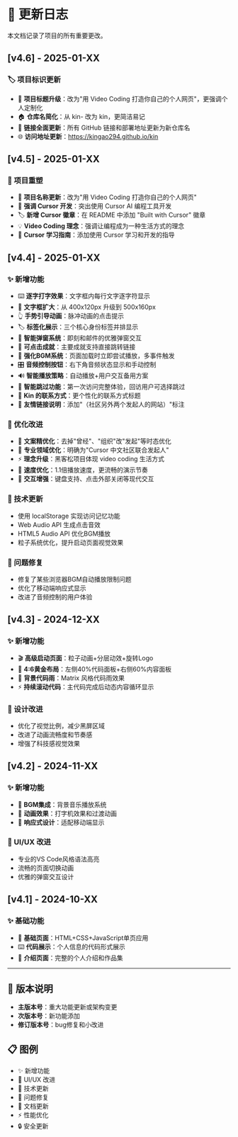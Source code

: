 # 📝 更新日志

本文档记录了项目的所有重要更改。

## [v4.6] - 2025-01-XX

### 🏷️ 项目标识更新
- 📝 **项目标题升级**：改为"用 Video Coding 打造你自己的个人网页"，更强调个人定制化
- 🏠 **仓库名简化**：从 kin- 改为 kin，更简洁易记
- 🔗 **链接全面更新**：所有 GitHub 链接和部署地址更新为新仓库名
- 🌐 **访问地址更新**：https://kingao294.github.io/kin

## [v4.5] - 2025-01-XX

### 🎯 项目重塑
- 📝 **项目名称更新**：改为"用 Video Coding 打造你自己的个人网页"
- 🎨 **强调 Cursor 开发**：突出使用 Cursor AI 编程工具开发
- 🏷️ **新增 Cursor 徽章**：在 README 中添加 "Built with Cursor" 徽章
- 💡 **Video Coding 理念**：强调让编程成为一种生活方式的理念
- 🚀 **Cursor 学习指南**：添加使用 Cursor 学习和开发的指导

## [v4.4] - 2025-01-XX

### ✨ 新增功能
- ⌨️ **逐字打字效果**：文字框内每行文字逐字符显示
- 📏 **文字框扩大**：从 400x120px 升级到 500x160px  
- 👆 **手势引导动画**：脉冲动画的点击提示
- 🏷️ **标签化展示**：三个核心身份标签并排显示
- 💬 **智能弹窗系统**：即刻和邮件的优雅弹窗交互
- 🔗 **可点击成就**：主要成就支持直接跳转链接
- 🎵 **强化BGM系统**：页面加载时立即尝试播放，多事件触发
- 🎛️ **音频控制按钮**：右下角音频状态显示和手动控制
- 🔊 **智能播放策略**：自动播放+用户交互备用方案
- 🔄 **智能跳过功能**：第一次访问完整体验，回访用户可选择跳过
- 📱 **Kin 的联系方式**：更个性化的联系方式标题
- 🔗 **友情链接说明**：添加"（社区另外两个发起人的网站）"标注

### 🎨 优化改进
- 🎯 **文案精优化**：去掉"曾经"、"组织"改"发起"等时态优化
- 🏢 **专业领域优化**：明确为"Cursor 中文社区联合发起人"
- ⚡ **理念升级**：黑客松项目体现 video coding 生活方式
- 🚀 **速度优化**：1.1倍播放速度，更流畅的演示节奏
- 📱 **交互增强**：键盘支持、点击外部关闭等现代交互

### 🔧 技术更新
- 使用 localStorage 实现访问记忆功能
- Web Audio API 生成点击音效
- HTML5 Audio API 优化BGM播放
- 粒子系统优化，提升启动页面视觉效果

### 🐛 问题修复
- 修复了某些浏览器BGM自动播放限制问题
- 优化了移动端响应式显示
- 改进了音频控制的用户体验

## [v4.3] - 2024-12-XX

### ✨ 新增功能
- 🎬 **高级启动页面**：粒子动画+分层动效+旋转Logo
- 📐 **4:6黄金布局**：左侧40%代码面板+右侧60%内容面板
- 🌊 **背景代码雨**：Matrix 风格代码雨效果
- ⚡ **持续滚动代码**：主代码完成后动态内容循环显示

### 🎨 设计改进
- 优化了视觉比例，减少黑屏区域
- 改进了动画流畅度和节奏感
- 增强了科技感视觉效果

## [v4.2] - 2024-11-XX

### ✨ 新增功能
- 🎵 **BGM集成**：背景音乐播放系统
- 💫 **动画效果**：打字机效果和过渡动画
- 📱 **响应式设计**：适配移动端显示

### 🎨 UI/UX 改进
- 专业的VS Code风格语法高亮
- 流畅的页面切换动画
- 优雅的弹窗交互设计

## [v4.1] - 2024-10-XX

### ✨ 基础功能
- 📄 **基础页面**：HTML+CSS+JavaScript单页应用
- ⌨️ **代码展示**：个人信息的代码形式展示
- 📝 **介绍页面**：完整的个人介绍和作品集

---

## 🔄 版本说明

- **主版本号**：重大功能更新或架构变更
- **次版本号**：新功能添加
- **修订版本号**：bug修复和小改进

## 📋 图例

- ✨ 新增功能
- 🎨 UI/UX 改进  
- 🔧 技术更新
- 🐛 问题修复  
- 📝 文档更新
- ⚡ 性能优化
- 🔒 安全更新 